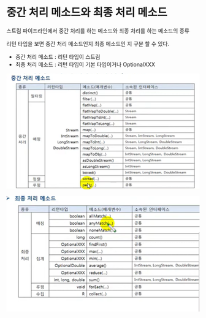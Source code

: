 # 중간 처리 메소드와 최종 처리 메소드

스트림  파이프라인에서 중간 처리를 하는 메소드와 최종 처리를 하는 메소드의 종류


리턴 타입을 보면 중간 처리 메소드인지 최종 메소드인 지 구분 할 수 있다.
- 중간 처리 메소드 : 리턴 타입이 스트림
- 최종 처리 메소드 : 리턴 타입이 기본 타입이거나 OptionalXXX

![img_1.png](img_1.png)

![img.png](img.png)